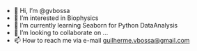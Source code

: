 - 👋 Hi, I’m @gvbossa
- 👀 I’m interested in Biophysics
- 🌱 I’m currently learning Seaborn for Python DataAnalysis
- 💞️ I’m looking to collaborate on ...
- 📫 How to reach me via e-mail guilherme.vbossa@gmail.com

<!---
gvbossa/gvbossa is a ✨ special ✨ repository because its `README.md` (this file) appears on your GitHub profile.
You can click the Preview link to take a look at your changes.
--->
